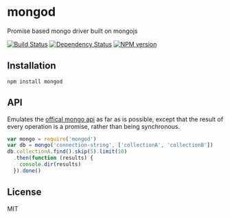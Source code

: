 # mongod

Promise based mongo driver built on mongojs

[![Build Status](https://travis-ci.org/then/mongod.png?branch=master)](https://travis-ci.org/then/mongod)
[![Dependency Status](https://gemnasium.com/then/mongod.png)](https://gemnasium.com/then/mongod)
[![NPM version](https://badge.fury.io/js/mongod.png)](http://badge.fury.io/js/mongod)

## Installation

    npm install mongod

## API

Emulates the [offical mongo api](http://docs.mongodb.org/manual/) as far as is possible, except that the result of every operation is a promise, rather than being synchronous.

```js
var mongo = require('mongod')
var db = mongo('connection-string', ['collectionA', 'collectionB'])
db.collectionA.find().skip(5).limit(10)
  .then(function (results) {
    console.dir(results)
  }).done()
```

## License

  MIT
